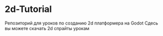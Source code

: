 # 2d-Tutorial
Репозиторий для уроков по созданию 2d платформера на Godot
 Сдесь вы можете скачать 2d спрайты урокам
